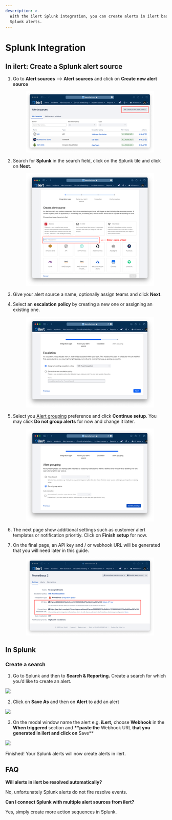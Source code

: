 ```yaml
---
description: >-
  With the ilert Splunk integration, you can create alerts in ilert based on
  Splunk alerts.
---
```


# Splunk Integration

## In ilert: Create a Splunk alert source <a href="#in-ilert" id="in-ilert"></a>

1.  Go to **Alert sources** --> **Alert sources** and click on **Create new alert source**

    <figure><img src="../.gitbook/assets/Screenshot 2023-08-28 at 10.21.10.png" alt=""><figcaption></figcaption></figure>
2.  Search for **Splunk** in the search field, click on the Splunk tile and click on **Next**.&#x20;

    <figure><img src="../.gitbook/assets/Screenshot 2023-08-28 at 10.24.23.png" alt=""><figcaption></figcaption></figure>
3. Give your alert source a name, optionally assign teams and click **Next**.
4.  Select an **escalation policy** by creating a new one or assigning an existing one.

    <figure><img src="../.gitbook/assets/Screenshot 2023-08-28 at 11.37.47.png" alt=""><figcaption></figcaption></figure>
5.  Select you [Alert grouping](../alerting/alert-sources.md#alert-grouping) preference and click **Continue setup**. You may click **Do not group alerts** for now and change it later.&#x20;

    <figure><img src="../.gitbook/assets/Screenshot 2023-08-28 at 11.38.24.png" alt=""><figcaption></figcaption></figure>
6. The next page show additional settings such as customer alert templates or notification prioritiy. Click on **Finish setup** for now.
7.  On the final page, an API key and / or webhook URL will be generated that you will need later in this guide.

    <figure><img src="../.gitbook/assets/Screenshot 2023-08-28 at 11.47.34 (1).png" alt=""><figcaption></figcaption></figure>

## In Splunk <a href="#in-splunk" id="in-splunk"></a>

### Create a search <a href="#create-action-sequences" id="create-action-sequences"></a>

1. Go to Splunk and then to **Search & Reporting.** Create a search for which you’d like to create an alert.

![](../.gitbook/assets/Screenshot\_08\_02\_21\_\_20\_42.png)

2. Click on **Save As** and then on **Alert** to add an alert

![](../.gitbook/assets/Screenshot\_08\_02\_21\_\_20\_45.png)

3. On the modal window name the alert e.g. **iLert,** choose **Webhook** in the **When triggered** section and **\*\*paste the** Webhook URL **that you generated in ilert and click on** Save\*\*

![](../.gitbook/assets/Screenshot\_08\_02\_21\_\_20\_48.png)

Finished! Your Splunk alerts will now create alerts in ilert.

## FAQ <a href="#faq" id="faq"></a>

**Will alerts in ilert be resolved automatically?**

No, unfortunately Splunk alerts do not fire resolve events.

**Can I connect Splunk with multiple alert sources from ilert?**

Yes, simply create more action sequences in Splunk.
